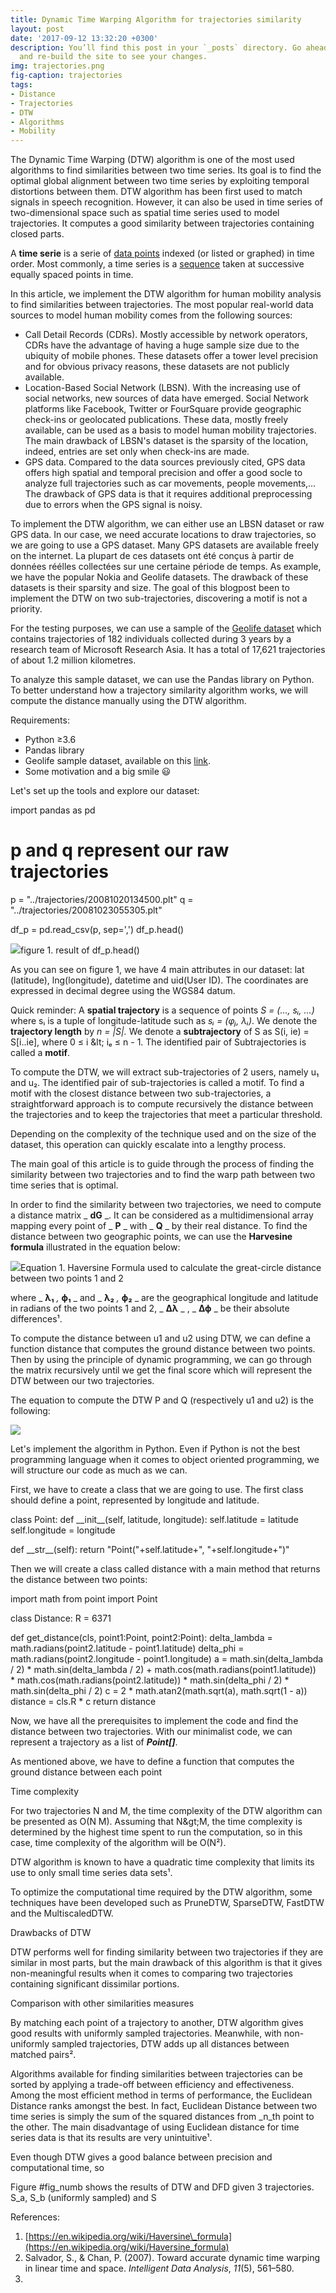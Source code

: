 ```yaml
---
title: Dynamic Time Warping Algorithm for trajectories similarity
layout: post
date: '2017-09-12 13:32:20 +0300'
description: You’ll find this post in your `_posts` directory. Go ahead and edit it
  and re-build the site to see your changes.
img: trajectories.png
fig-caption: trajectories
tags:
- Distance
- Trajectories
- DTW
- Algorithms
- Mobility
---
```


The Dynamic Time Warping (DTW) algorithm is one of the most used algorithms to find similarities between two time series. Its goal is to find the optimal global alignment between two time series by exploiting temporal distortions between them. DTW algorithm has been first used to match signals in speech recognition. However, it can also be used in time series of two-dimensional space such as spatial time series used to model trajectories. It computes a good similarity between trajectories containing closed parts.

A **time serie** is a serie of [data points](https://en.wikipedia.org/wiki/Data_point) indexed (or listed or graphed) in time order. Most commonly, a time series is a [sequence](https://en.wikipedia.org/wiki/Sequence) taken at successive equally spaced points in time.

In this article, we implement the DTW algorithm for human mobility analysis to find similarities between trajectories. The most popular real-world data sources to model human mobility comes from the following sources:

- Call Detail Records (CDRs). Mostly accessible by network operators, CDRs have the advantage of having a huge sample size due to the ubiquity of mobile phones. These datasets offer a tower level precision and for obvious privacy reasons, these datasets are not publicly available.
- Location-Based Social Network (LBSN). With the increasing use of social networks, new sources of data have emerged. Social Network platforms like Facebook, Twitter or FourSquare provide geographic check-ins or geolocated publications. These data, mostly freely available, can be used as a basis to model human mobility trajectories. The main drawback of LBSN&#39;s dataset is the sparsity of the location, indeed, entries are set only when check-ins are made.
- GPS data. Compared to the data sources previously cited, GPS data offers high spatial and temporal precision and offer a good socle to analyze full trajectories such as car movements, people movements,… The drawback of GPS data is that it requires additional preprocessing due to errors when the GPS signal is noisy.

To implement the DTW algorithm, we can either use an LBSN dataset or raw GPS data. In our case, we need accurate locations to draw trajectories, so we are going to use a GPS dataset. Many GPS datasets are available freely on the internet. La plupart de ces datasets ont été conçus à partir de données réélles collectées sur une certaine période de temps. As example, we have the popular Nokia and Geolife datasets. The drawback of these datasets is their sparsity and size. The goal of this blogpost been to implement the DTW on two sub-trajectories, discovering a motif is not a priority.

For the testing purposes, we can use a sample of the [Geolife dataset](https://www.microsoft.com/en-us/download/details.aspx?id=52367) which contains trajectories of 182 individuals collected during 3 years by a research team of Microsoft Research Asia. It has a total of 17,621 trajectories of about 1.2 million kilometres.

To analyze this sample dataset, we can use the Pandas library on Python. To better understand how a trajectory similarity algorithm works, we will compute the distance manually using the DTW algorithm.

Requirements:

- Python ≥3.6
- Pandas library
- Geolife sample dataset, available on this [link](https://github.com/scikit-mobility/tutorials/raw/master/AMLD%202020/data/geolife_sample.txt.gz).
- Some motivation and a big smile 😃

Let&#39;s set up the tools and explore our dataset:

import pandas as pd

# **p** and **q** represent our raw trajectories
 p = &quot;../trajectories/20081020134500.plt&quot;
 q = &quot;../trajectories/20081023055305.plt&quot;

df\_p = pd.read\_csv(p, sep=&#39;,&#39;)
 df\_p.head()

![](RackMultipart20200505-4-hrx164_html_58235e8d1c7cf151.png)figure 1. result of df\_p.head()

As you can see on figure 1, we have 4 main attributes in our dataset: lat (latitude), lng(longitude), datetime and uid(User ID). The coordinates are expressed in decimal degree using the WGS84 datum.

Quick reminder: A **spatial trajectory** is a sequence of points _S = (…, sᵢ, …)_ where sᵢ is a tuple of longitude-latitude such as _sᵢ = (φⱼ, λᵢ)_. We denote the **trajectory length** by _n = |S|._ We denote a **subtrajectory** of S as S(i, ie) = S[i..ie], where 0 ≤ i \&lt; iₑ ≤ n - 1. The identified pair of Subtrajectories is called a **motif**.

To compute the DTW, we will extract sub-trajectories of 2 users, namely u₁ and u₂. The identified pair of sub-trajectories is called a motif. To find a motif with the closest distance between two sub-trajectories, a straightforward approach is to compute recursively the distance between the trajectories and to keep the trajectories that meet a particular threshold.

Depending on the complexity of the technique used and on the size of the dataset, this operation can quickly escalate into a lengthy process.

The main goal of this article is to guide through the process of finding the similarity between two trajectories and to find the warp path between two time series that is optimal.

In order to find the similarity between two trajectories, we need to compute a distance matrix _ **dG** _. It can be considered as a multidimensional array mapping every point of _ **P** _ with _ **Q** _ by their real distance. To find the distance between two geographic points, we can use the **Harvesine formula** illustrated in the equation below:

![](RackMultipart20200505-4-hrx164_html_4adf275c17c6ae58.png)Equation 1. Haversine Formula used to calculate the great-circle distance between two points 1 and 2

where _ **λ₁** _,_ **ϕ₁** _ and _ **λ₂** _,_ **ϕ₂** _ are the geographical longitude and latitude in radians of the two points 1 and 2, _ **Δλ** _ , _ **Δϕ** _ be their absolute differences¹.

To compute the distance between u1 and u2 using DTW, we can define a function distance that computes the ground distance between two points. Then by using the principle of dynamic programming, we can go through the matrix recursively until we get the final score which will represent the DTW between our two trajectories.

The equation to compute the DTW P and Q (respectively u1 and u2) is the following:

![](RackMultipart20200505-4-hrx164_html_affccfdd0bc8dbf5.png)

Let&#39;s implement the algorithm in Python. Even if Python is not the best programming language when it comes to object oriented programming, we will structure our code as much as we can.

First, we have to create a class that we are going to use. The first class should define a point, represented by longitude and latitude.

class Point:
 def \_\_init\_\_(self, latitude, longitude):
 self.latitude = latitude
 self.longitude = longitude

 def \_\_str\_\_(self):
 return &quot;Point(&quot;+self.latitude+&quot;, &quot;+self.longitude+&quot;)&quot;

Then we will create a class called distance with a main method that returns the distance between two points:

import math
 from point import Point

 class Distance:
 R = 6371

 def get\_distance(cls, point1:Point, point2:Point):
 delta\_lambda = math.radians(point2.latitude - point1.latitude)
 delta\_phi = math.radians(point2.longitude - point1.longitude)
 a = math.sin(delta\_lambda / 2) \* math.sin(delta\_lambda / 2) + math.cos(math.radians(point1.latitude)) \
 \* math.cos(math.radians(point2.latitude)) \* math.sin(delta\_phi / 2) \* math.sin(delta\_phi / 2)
 c = 2 \* math.atan2(math.sqrt(a), math.sqrt(1 - a))
 distance = cls.R \* c
 return distance

Now, we have all the prerequisites to implement the code and find the distance between two trajectories. With our minimalist code, we can represent a trajectory as a list of _**Point[]**_.

As mentioned above, we have to define a function that computes the ground distance between each point

Time complexity

For two trajectories N and M, the time complexity of the DTW algorithm can be presented as O(N M). Assuming that N\&gt;M, the time complexity is determined by the highest time spent to run the computation, so in this case, time complexity of the algorithm will be O(N²).

DTW algorithm is known to have a quadratic time complexity that limits its use to only small time series data sets¹.

To optimize the computational time required by the DTW algorithm, some techniques have been developed such as PruneDTW, SparseDTW, FastDTW and the MultiscaledDTW.

Drawbacks of DTW

DTW performs well for finding similarity between two trajectories if they are similar in most parts, but the main drawback of this algorithm is that it gives non-meaningful results when it comes to comparing two trajectories containing significant dissimilar portions.

Comparison with other similarities measures

By matching each point of a trajectory to another, DTW algorithm gives good results with uniformly sampled trajectories. Meanwhile, with non-uniformly sampled trajectories, DTW adds up all distances between matched pairs².

Algorithms available for finding similarities between trajectories can be sorted by applying a trade-off between efficiency and effectiveness. Among the most efficient method in terms of performance, the Euclidean Distance ranks amongst the best. In fact, Euclidean Distance between two time series is simply the sum of the squared distances from _n_th point to the other. The main disadvantage of using Euclidean distance for time series data is that its results are very unintuitive¹.

Even though DTW gives a good balance between precision and computational time, so

Figure #fig\_numb shows the results of DTW and DFD given 3 trajectories. S\_a, S\_b (uniformly sampled) and S

References:

1. [https://en.wikipedia.org/wiki/Haversine\_formula](https://en.wikipedia.org/wiki/Haversine_formula)
2. Salvador, S., &amp; Chan, P. (2007). Toward accurate dynamic time warping in linear time and space. _Intelligent Data Analysis_, _11_(5), 561–580.
3.
